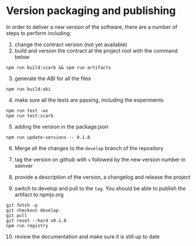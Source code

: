 # Version packaging and publishing

In order to deliver a new version of the software, there are a number of steps
to perform including:

1. change the contract version (not yet available)
2. build and version the contract at the project root with the command below

```shell
npm run build:scarb && npm run artifacts
```

3. generate the ABI for all the files

```shell
npm run build:abi
```

4. make sure all the tests are passing, including the experiments

```shell
npm run test -ws
npm run test:scarb
```

5. adding the version in the package.json

```shell
npm run update-versions -- 0.1.8
```

6. Merge all the changes to the `develop` branch of the repository

7. tag the version on github with `v` followed by the new version number in semver

8. provide a description of the version, a changelog and release the project

9. switch to develop and pull to the `tag`. You should be able to publish
   the artifact to npmjs.org

```shell
git fetch -p
git checkout develop
git pull
git reset --hard v0.1.8
npm run registry
```

10. review the documentation and make sure it is still up to date
